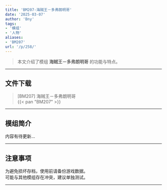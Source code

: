 ```yaml
---
title: 'BM207-海贼王－多弗朗明哥'
date: '2025-03-07'
author: 'Bny'
tags:
- '模组'
- '人物'
aliases:
- 'BM207'
url: '/p/258/'
---
```


> 本文介绍了模组 **海贼王－多弗朗明哥** 的功能与特点。

---

## 文件下载

> [BM207] 海贼王－多弗朗明哥  
{{< pan "BM207" >}}  

---

## 模组简介

>  
内容有待更新...  

---

## 注意事项

>  
为避免损坏存档，使用前请备份游戏数据。  
可能与其他模组存在冲突，建议单独测试。  

---

